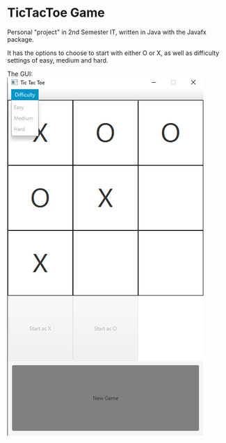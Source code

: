 # TicTacToe Game

Personal "project" in 2nd Semester IT, written in Java with the Javafx package.

It has the options to choose to start with either O or X, as well as difficulty settings of easy, medium and hard.

The GUI:
![TicTacoe](/Images/untitled.png)
